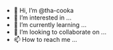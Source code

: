 - 👋 Hi, I’m @tha-cooka
- 👀 I’m interested in ...
- 🌱 I’m currently learning ...
- 💞️ I’m looking to collaborate on ...
- 📫 How to reach me ...

<!---
tha-cooka/tha-cooka is a ✨ special ✨ repository because its `README.md` (this file) appears on your GitHub profile.
You can click the Preview link to take a look at your changes.
--->
